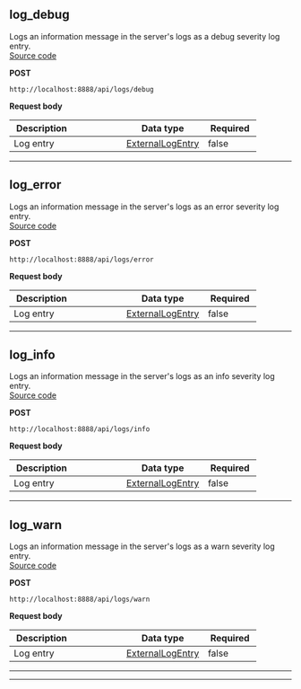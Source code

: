 
## log_debug  
Logs an information message in the server&#x27;s logs as a debug severity log entry.  
[Source code](https://github.com/dqops/dqo/blob/develop/distribution/python/dqops/client/api/log_shipping/log_debug.py)
  

**POST**
```
http://localhost:8888/api/logs/debug  
```





**Request body**  
  
|&nbsp;Description&nbsp;&nbsp;&nbsp;&nbsp;&nbsp;&nbsp;&nbsp;&nbsp;&nbsp;&nbsp;&nbsp;&nbsp;&nbsp;&nbsp;&nbsp;&nbsp;&nbsp;&nbsp;&nbsp;&nbsp;&nbsp;|&nbsp;Data&nbsp;type&nbsp;|&nbsp;Required&nbsp;|
|---------------------------------|-----------|----------|
|Log entry|[ExternalLogEntry]()|false|


___  

## log_error  
Logs an information message in the server&#x27;s logs as an error severity log entry.  
[Source code](https://github.com/dqops/dqo/blob/develop/distribution/python/dqops/client/api/log_shipping/log_error.py)
  

**POST**
```
http://localhost:8888/api/logs/error  
```





**Request body**  
  
|&nbsp;Description&nbsp;&nbsp;&nbsp;&nbsp;&nbsp;&nbsp;&nbsp;&nbsp;&nbsp;&nbsp;&nbsp;&nbsp;&nbsp;&nbsp;&nbsp;&nbsp;&nbsp;&nbsp;&nbsp;&nbsp;&nbsp;|&nbsp;Data&nbsp;type&nbsp;|&nbsp;Required&nbsp;|
|---------------------------------|-----------|----------|
|Log entry|[ExternalLogEntry]()|false|


___  

## log_info  
Logs an information message in the server&#x27;s logs as an info severity log entry.  
[Source code](https://github.com/dqops/dqo/blob/develop/distribution/python/dqops/client/api/log_shipping/log_info.py)
  

**POST**
```
http://localhost:8888/api/logs/info  
```





**Request body**  
  
|&nbsp;Description&nbsp;&nbsp;&nbsp;&nbsp;&nbsp;&nbsp;&nbsp;&nbsp;&nbsp;&nbsp;&nbsp;&nbsp;&nbsp;&nbsp;&nbsp;&nbsp;&nbsp;&nbsp;&nbsp;&nbsp;&nbsp;|&nbsp;Data&nbsp;type&nbsp;|&nbsp;Required&nbsp;|
|---------------------------------|-----------|----------|
|Log entry|[ExternalLogEntry]()|false|


___  

## log_warn  
Logs an information message in the server&#x27;s logs as a warn severity log entry.  
[Source code](https://github.com/dqops/dqo/blob/develop/distribution/python/dqops/client/api/log_shipping/log_warn.py)
  

**POST**
```
http://localhost:8888/api/logs/warn  
```





**Request body**  
  
|&nbsp;Description&nbsp;&nbsp;&nbsp;&nbsp;&nbsp;&nbsp;&nbsp;&nbsp;&nbsp;&nbsp;&nbsp;&nbsp;&nbsp;&nbsp;&nbsp;&nbsp;&nbsp;&nbsp;&nbsp;&nbsp;&nbsp;|&nbsp;Data&nbsp;type&nbsp;|&nbsp;Required&nbsp;|
|---------------------------------|-----------|----------|
|Log entry|[ExternalLogEntry]()|false|


___  

___  


